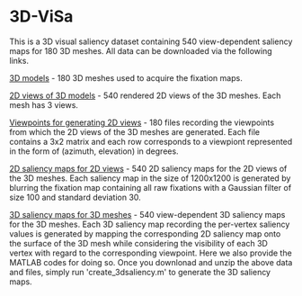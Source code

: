 # 3D-ViSa
This is a 3D visual saliency dataset containing 540 view-dependent saliency maps for 180 3D meshes. All data can be downloaded via the following links.

[3D models](https://drive.google.com/file/d/1EDrzJaQQs6_oDR2GyMXUFMceOdSj3gn9/view?usp=sharing) - 180 3D meshes used to acquire the fixation maps.

[2D views of 3D models](https://drive.google.com/file/d/1ZrvMnEIJ-yVzKKQZe7nksV4nraDP8JT8/view?usp=share_link) - 540 rendered 2D views of the 3D meshes. Each mesh has 3 views.

[Viewpoints for generating 2D views](https://drive.google.com/file/d/1FI19eqOlXFyELG9N9nC1vKQMKzRQU2sP/view?usp=sharing) - 180 files recording the viewpoints from which the 2D views of the 3D meshes are generated. Each file contains a 3x2 matrix and each row corresponds to a viewpiont represented in the form of (azimuth, elevation) in degrees.

[2D saliency maps for 2D views](https://drive.google.com/file/d/1IYPmHzV7RMVVuDL2OcuA5ag7cCfp8a1H/view?usp=sharing) - 540 2D saliency maps for the 2D views of the 3D meshes. Each saliency map in the size of 1200x1200 is generated by blurring the fixation map containing all raw fixations with a Gaussian filter of size 100 and standard deviation 30.

[3D saliency maps for 3D meshes](https://drive.google.com/file/d/1SphvQhkxwM7ok6vNVeH--ii7z_gP6XdI/view?usp=sharing) - 540 view-dependent 3D saliency maps for the 3D meshes. Each 3D saliency map recording the per-vertex saliency values is generated by mapping the corresponding 2D saliency map onto the surface of the 3D mesh while considering the visibility of each 3D vertex with regard to the corresponding viewpoint. Here we also provide the MATLAB codes for doing so. Once you downlonad and unzip the above data and files, simply run 'create_3dsaliency.m' to generate the 3D saliency maps.   
